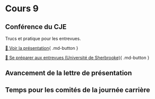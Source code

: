 # Cours 9

## Conférence du CJE
<p>Trucs et pratique pour les entrevues.</p>

[📁 Voir la présentation](https://cmontmorency365-my.sharepoint.com/:p:/g/personal/lora_boisvert_cmontmorency_qc_ca/EYSF6R0rBElAipQUUqUujhcBVCxCJiXL-z7E8giEUppB_w?e=gs6sGd){ .md-button }  

[📁 Se préparer aux entrevues (Université de Sherbrooke)](https://cmontmorency365-my.sharepoint.com/:b:/g/personal/lora_boisvert_cmontmorency_qc_ca/EX8dYqrpNsVHpvzDCXJ2naIBDuKzkEvUCkd-AMu2FqKX9g?e=omxN6P){ .md-button }  

## Avancement de la lettre de présentation

## Temps pour les comités de la journée carrière
